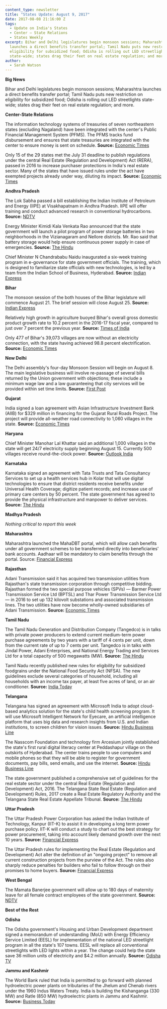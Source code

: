 ```yaml
---
content_type: newsletter
title: "States Update: August 9, 2017"
date: 2017-08-08 21:16:00 Z
tags:
  - Update on India's States
  - Center – State Relations 
  - States Weekly
excerpt: Bihar and Delhi legislatures begin monsoon sessions; Maharashtra
  launches a direct benefits transfer portal; Tamil Nadu puts new restriction on
  eligibility for subsidized food; Odisha is rolling out LED streetlights
  state-wide; states drag their feet on real estate regulation; and more.
author:
  - Sarah Watson
---
```


**Big News**

Bihar and Delhi legislatures begin monsoon sessions; Maharashtra launches a direct benefits transfer portal; Tamil Nadu puts new restriction on eligibility for subsidized food; Odisha is rolling out LED streetlights state-wide; states drag their feet on real estate regulation; and more.

**Center-State Relations**

The information technology systems of treasuries of seven northeastern states (excluding Nagaland) have been integrated with the center's Public Financial Management System (PFMS). The PFMS tracks fund disbursement and ensures that state treasuries are integrated with the center to ensure money is sent on schedule.  **Source:** [Economic Times](http://economictimes.indiatimes.com/news/economy/policy/it-systems-of-7-north-eastern-states-integrated-with-public-financial-management-system/articleshow/59861176.cms)

Only 15 of the 29 states met the July 31 deadline to publish regulations under the central Real Estate (Regulation and Development) Act (RERA), passed in 2016 to increase purchaser protections in India's real estate sector. Many of the states that have issued rules under the act have exempted projects already under way, diluting its impact. **Source:** [Economic Times](http://economictimes.indiatimes.com/wealth/real-estate/rera-and-you/rera-deadline-ends-15-states-notifies-rules-only-7-states-are-online/articleshow/59860050.cms)

**Andhra Pradesh**

The Lok Sabha passed a bill establishing the Indian Institute of Petroleum and Energy (IIPE) at Visakhapatnam in Andhra Pradesh. IIPE will offer training and conduct advanced research in conventional hydrocarbons. **Source:** [NDTV](http://www.ndtv.com/andhra-pradesh-news/lok-sabha-passes-bill-to-set-up-petroleum-institute-in-andhra-pradesh-1733643)

Energy Minister Kimidi Kala Venkata Rao announced that the state government will launch a pilot program of power storage batteries in two neighborhoods in the Vizianagaram and Nellore districts. Mr. Rao said that battery storage would help ensure continuous power supply in case of emergencies. **Source:** [The Hindu](http://www.thehindu.com/news/national/andhra-pradesh/ap-power-minister-rules-out-tariff-hike-in-future/article19439075.ece)

Chief Minister N Chandrababu Naidu inaugurated a six-week training program in e-governance for state government officials. The training, which is designed to familiarize state officials with new technologies, is led by a team from the Indian School of Business, Hyderabad. **Source:** [Indian Express](http://indianexpress.com/article/india/andhra-pradesh-e-pragati-government-services-to-go-online-from-october-4777658/)

**Bihar**

The monsoon session of the both houses of the Bihar legislature will commence August 21. The brief session will close August 25. **Source:** [Indian Express](http://indianexpress.com/article/india/bihar-cabinet-approves-five-days-monsoon-session-of-state-legislature-4777810/)

Relatively high growth in agriculture buoyed Bihar's overall gross domestic product growth rate to 10.2 percent in the 2016-17 fiscal year, compared to just over 7 percent the previous year. **Source:** [Times of India](http://timesofindia.indiatimes.com/city/patna/state-records-10-2-gdp-growth-rate-in-2016-17/articleshow/59921091.cms)

Only 477 of Bihar's 39,073 villages are now without an electricity connection, with the state having achieved 98.8 percent electrification. **Source:** [Economic Times](http://economictimes.indiatimes.com/news/politics-and-nation/98-8-per-cent-bihar-villages-electrified/articleshow/59931383.cms)

**New Delhi**

The Delhi assembly's four-day Monsoon Session will begin on August 8. The main legislative business will involve re-passage of several bills returned by the Union government with objections; these include a minimum wage law and a law guaranteeing that city services will be provided within set time limits. **Source:** [First Post](http://www.firstpost.com/india/delhi-assembly-monsoon-session-to-begin-tuesday-aap-govt-to-re-introduce-minimum-wage-bill-3902425.html)

**Gujarat**

India signed a loan agreement with Asian Infrastructure Investment Bank (AIIB) for $329 million in financing for the Gujarat Rural Roads Project. The project will provide all-weather road connectivity to 1,060 villages in the state. **Source:** [Economic Times](http://economictimes.indiatimes.com/news/economy/infrastructure/india-signs-usd-329-million-loan-pact-with-aiib-for-gujarat-road-project/articleshow/59919423.cms)

**Haryana**

Chief Minister Manohar Lal Khattar said an additional 1,000 villages in the state will get 24/7 electricity supply beginning August 15. Currently 500 villages receive round-the-clock power. **Source:** [Outlook India](https://www.outlookindia.com/newswire/story/1000-haryana-villages-to-get-24-hour-power-supply/972904)

**Karnataka**

Karnataka signed an agreement with Tata Trusts and Tata Consultancy Services to set up a health services hub in Kolar that will use digital technologies to ensure that district residents receive benefits under Universal Health Coverage; digitize patient records; and increase use of primary care centers by 50 percent. The state government has agreed to provide the physical infrastructure and manpower to deliver services. **Source:** [The Hindu](http://www.thehindu.com/news/national/karnataka/digital-nerve-centre-on-health-to-be-set-up-in-kolar/article19437483.ece)

**Madhya Pradesh**

*Nothing critical to report this week*

**Maharashtra**

Maharashtra launched the MahaDBT portal, which will allow cash benefits under all government schemes to be transferred directly into beneficiaries' bank accounts. Aadhaar will be mandatory to claim benefits through the portal. Source: [Financial Express](http://www.financialexpress.com/india-news/aadhaar-authenticated-direct-benefit-transfer-portal-launched-maharashtra-cm-devendra-fadnavis/792957/)

**Rajasthan**

Adani Transmission said it has acquired two transmission utilities from Rajasthan's state transmission corporation through competitive bidding. Rajasthan formed the two special purpose vehicles (SPVs) — Barmer Power Transmission Service Ltd (BPTSL) and Thar Power Transmission Service Ltd — in 2016 to set up 132 kilovolt substations and associated transmission lines. The two utilities have now become wholly-owned subsidiaries of Adani Transmission. **Source:** [Economic Times](http://energy.economictimes.indiatimes.com/news/power/adani-transmission-acquires-2-spvs-from-rajasthan-transco/59937850)

**Tamil Nadu**

The Tamil Nadu Generation and Distribution Company (Tangedco) is in talks with private power producers to extend current medium-term power purchase agreements by two years with a tariff of 4 cents per unit, down from the current rate of up to 7 cents per unit. Tangedco is in talks with Jindal Power, Adani Enterprises, and National Energy Trading and Services Ltd for a total capacity of 500 megawatts (MW). **Source:** [The Hindu](http://www.thehindu.com/news/national/tamil-nadu/tangedco-keen-on-extending-ppas/article19412865.ece)

Tamil Nadu recently published new rules for eligibility for subsidized foodgrains under the National Food Security Act (NFSA). The new guidelines exclude several categories of household, including all households with an income tax payer, at least five acres of land, or an air conditioner. **Source:** [India Today](http://indiatoday.intoday.in/story/tamil-nadu-government-issues-guidelines-for-public-distribution-system-excludes-many/1/1017675.html)

**Telangana**

Telangana has signed an agreement with Microsoft India to adopt cloud-based analytics solution for the state's child health screening program. It will use Microsoft Intelligent Network for Eyecare, an artificial intelligence platform that uses big data and research insights from U.S. and Indian institutions, to screen children for vision issues. **Source:** [Hindu Business Line](http://www.thehindubusinessline.com/info-tech/telangana-govt-inks-pact-with-microsoft/article9801013.ece)

The Nasscom Foundation and technology firm Arcesium jointly established the state's first rural digital literacy center at Peddashapur village on the outskirts of Hyderabad. The center trains people to use computers and mobile phones so that they will be able to register for government documents, pay bills, send emails, and use the internet. **Source:** [Hindu Business Line](http://www.thehindubusinessline.com/news/national/nasscom-arcesium-set-up-first-digital-literacy-centre-in-telangana/article9804788.ece)

The state government published a comprehensive set of guidelines for the real estate sector under the central Real Estate (Regulation and Development) Act, 2016. The Telangana State Real Estate (Regulation and Development) Rules, 2017 create a Real Estate Regulatory Authority and the Telangana State Real Estate Appellate Tribunal. **Source:** [The Hindu](http://www.thehindu.com/news/cities/Hyderabad/telangana-notifies-rules-under-rera/article19425314.ece)

**Uttar Pradesh**

The Uttar Pradesh Power Corporation has asked the Indian Institute of Technology, Kanpur (IIT-K) to assist it in developing a long term power purchase policy. IIT-K will conduct a study to chart out the best strategy for power procurement, taking into account likely demand growth over the next 10 years. **Source:** [Financial Express](http://www.financialexpress.com/india-news/uttar-pradesh-seeks-iit-kanpurs-help-to-lower-power-purchase-cost/794837/)

The Uttar Pradesh rules for implementing the Real Estate (Regulation and Development) Act alter the definition of an "ongoing project" to remove all current construction projects from the purview of the Act. The rules also sharply reduce penalties for builders who fail to follow through on their promises to home buyers. **Source:** [Financial Express](http://www.financialexpress.com/economy/big-relief-to-up-builders-yogi-adityanath-government-redefines-ongoing-projects/787305/)

**West Bengal**

The Mamata Banerjee government will allow up to 180 days of maternity leave for all female contract employees of the state government. **Source:** [NDTV](http://www.ndtv.com/india-news/180-days-of-maternity-leave-for-all-female-employees-in-west-bengal-1733737)

**Best of the Rest**

**Odisha**

The Odisha government's Housing and Urban Development department signed a memorandum of understanding (MoU)  with Energy Efficiency Service Limited (EESL) for implementation of the national LED streetlight program in all the state's 107 towns. EESL will replace all conventional streetlights with LED lights within a year. The change could help the state save 36 million units of electricity and $4.2 million annually. **Source:** [Odisha TV](http://odishatv.in/odisha/body-slider/odisha-launches-unnati-for-street-light-national-programme-231134/)

**Jammu and Kashmir**

The World Bank ruled that India is permitted to go forward with planned hydroelectric power plants on tributaries of the Jhelum and Chenab rivers under the 1960 Indus Waters Treaty. India is building the Kishanganga (330 MW) and Ratle (850 MW) hydroelectric plants in Jammu and Kashmir. **Source:** [Business Today](http://www.businesstoday.in/current/economy-politics/world-bank-grants-india-permission-to-construct-kishanganga-ratle-projects-indus-water-treaty/story/257649.html)
